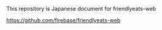 
This repository is Japanese document for friendlyeats-web

https://github.com/firebase/friendlyeats-web
